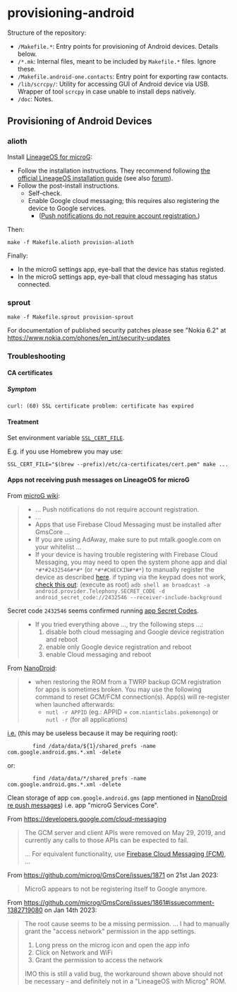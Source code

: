 # provisioning-android

Structure of the repository:
* `/Makefile.*`:
  Entry points for provisioning of Android devices.
  Details below.
* `/*.mk`:
  Internal files, meant to be included by `Makefile.*` files.
  Ignore these.
* `/Makefile.android-one.contacts`:
  Entry point for exporting raw contacts.
* `/lib/scrcpy/`:
  Utility for accessing GUI of Android device via USB.
  Wrapper of tool `scrcpy` in case unable to install deps natively.
* `/doc`:
  Notes.

## Provisioning of Android Devices

### alioth

Install [LineageOS for microG](https://lineage.microg.org):
* Follow the installation instructions.
  They recommend following [the official LineageOS installation guide](https://wiki.lineageos.org/devices/alioth/install)
  (see also [forum](https://forum.xda-developers.com/t/rom-official-alioth-aliothin-12-1-lineageos-19-1.4418635/)).
* Follow the post-install instructions.
  * Self-check.
  * Enable Google cloud messaging;
    this requires also registering the device to Google services.
    * ([Push notifications do not require account registration.](https://github.com/microg/GmsCore/wiki/Helpful-Information))

Then:

```
make -f Makefile.alioth provision-alioth
```

Finally:
* In the microG settings app,
  eye-ball that the device has status registed.
* In the microG settings app,
  eye-ball that cloud messaging has status connected.

### sprout

```
make -f Makefile.sprout provision-sprout
```

For documentation of published security patches please see "Nokia 6.2" at https://www.nokia.com/phones/en_int/security-updates

### Troubleshooting

#### CA certificates

##### Symptom

```
curl: (60) SSL certificate problem: certificate has expired
```

#### Treatment

Set environment variable [`SSL_CERT_FILE`](https://manpages.debian.org/testing/openssl/openssl-env.7ssl.en.html).

E.g. if you use Homebrew you may use:
```
SSL_CERT_FILE="$(brew --prefix)/etc/ca-certificates/cert.pem" make ...
```

#### Apps not receiving push messages on LineageOS for microG

From [microG wiki](https://github.com/microg/GmsCore/wiki/Helpful-Information):
> * ...
>   Push notifications do not require account registration.
> * ...
> * Apps that use Firebase Cloud Messaging must be installed after GmsCore ...
> * If you are using AdAway, make sure to put mtalk.google.com on your whitelist ...
> * If your device is having trouble registering with Firebase Cloud Messaging,
>   you may need to open the system phone app and dial `*#*#2432546#*#*` (or `*#*#CHECKIN#*#*`)
>   to manually register the device as described [here](https://github.com/microg/android_packages_apps_GmsCore/issues/439#issuecomment-433018720).
>   if typing via the keypad does not work, [check this out](https://github.com/microg/android_packages_apps_GmsCore/issues/660):
>   (execute as root)
>   `adb shell am broadcast -a android.provider.Telephony.SECRET_CODE -d android_secret_code://2432546 --receiver-include-background`

Secret code `2432546` seems confirmed running [app Secret Codes](https://f-droid.org/packages/fr.simon.marquis.secretcodes/).

> * If you tried everything above ..., try the following steps ...:
>   1. disable both cloud messaging and Google device registration and reboot
>   2. enable only Google device registration and reboot
>   3. enable Cloud messaging and reboot

From [NanoDroid](https://gitlab.com/Nanolx/NanoDroid/-/blob/feb90370c130c6255d6e920e3facceb640ce8f20/doc/Issues.md#L136-142):
>   * when restoring the ROM from a TWRP backup GCM registration for apps is sometimes broken. You may use the following command to reset GCM/FCM connection(s). App(s) will re-register when launched afterwards:
>      * `nutl -r APPID` (eg.: APPID = `com.nianticlabs.pokemongo`) or `nutl -r` (for all applications)

[i.e.](https://gitlab.com/Nanolx/NanoDroid/-/blob/feb90370c130c6255d6e920e3facceb640ce8f20/Full/system/bin/nanodroid-util#L55-57)
(this may be useless because it may be requiring root):
```
		find /data/data/${1}/shared_prefs -name com.google.android.gms.*.xml -delete
```
or:
```
		find /data/data/*/shared_prefs -name com.google.android.gms.*.xml -delete
```

Clean storage of app `com.google.android.gms`
(app mentioned in [NanoDroid re push messages](https://gitlab.com/Nanolx/NanoDroid/-/blob/feb90370c130c6255d6e920e3facceb640ce8f20/Full/system/bin/nanodroid-util#L55-57))
i.e. app "microG Services Core".

From https://developers.google.com/cloud-messaging
> The GCM server and client APIs were removed on May 29, 2019,
> and currently any calls to those APIs can be expected to fail.
>
> ...
> For equivalent functionality,
> use [Firebase Cloud Messaging (FCM)](https://firebase.google.com/docs/cloud-messaging/),
> ...

From https://github.com/microg/GmsCore/issues/1871
on 21st Jan 2023:
> MicroG appears to not be registering itself to Google anymore.

From https://github.com/microg/GmsCore/issues/1861#issuecomment-1382719080
on Jan 14th 2023:
> The root cause seems to be a missing permission.
> ... I had to manually grant the "access network" permission in the app settings.
>
> 1. Long press on the microg icon and open the app info
> 2. Click on Network and WiFi
> 3. Grant the permission to access the network
>
> IMO this is still a valid bug, the workaround shown above should not be necessary - and definitely not in a "LineageOS with Microg" ROM.

